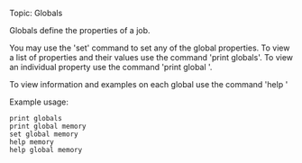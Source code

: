 Topic: Globals

Globals define the properties of a job.

You may use the 'set' command to set any of the global properties.
To view a list of properties and their values use the command 'print globals'.
To view an individual property use the command 'print global <global>'.

To view information and examples on each global use the command 'help <global>'

Example usage:

    print globals
    print global memory
    set global memory
    help memory
    help global memory

 
